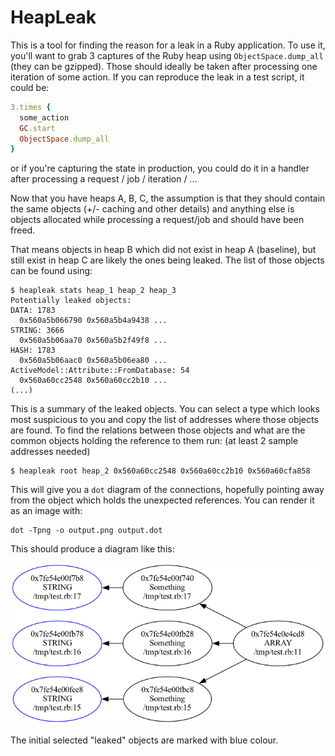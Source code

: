 HeapLeak
========

This is a tool for finding the reason for a leak in a Ruby application. To use it, you'll want to grab 3 captures of the Ruby heap using `ObjectSpace.dump_all` (they can be gzipped). Those should ideally be taken after processing one iteration of some action. If you can reproduce the leak in a test script, it could be:

```ruby
3.times {
  some_action
  GC.start
  ObjectSpace.dump_all
}
```

or if you're capturing the state in production, you could do it in a handler after processing a request / job / iteration / ...

Now that you have heaps A, B, C, the assumption is that they should contain the same objects (+/- caching and other details) and anything else is objects allocated while processing a request/job and should have been freed.

That means objects in heap B which did not exist in heap A (baseline), but still exist in heap C are likely the ones being leaked. The list of those objects can be found using:

```
$ heapleak stats heap_1 heap_2 heap_3
Potentially leaked objects:
DATA: 1783
  0x560a5b066790 0x560a5b4a9438 ...
STRING: 3666
  0x560a5b06aa70 0x560a5b2f49f8 ...
HASH: 1783
  0x560a5b06aac0 0x560a5b06ea80 ...
ActiveModel::Attribute::FromDatabase: 54
  0x560a60cc2548 0x560a60cc2b10 ...
(...)
```

This is a summary of the leaked objects. You can select a type which looks most suspicious to you and copy the list of addresses where those objects are found. To find the relations between those objects and what are the common objects holding the reference to them run: (at least 2 sample addresses needed)

```
$ heapleak root heap_2 0x560a60cc2548 0x560a60cc2b10 0x560a60cfa858
```

This will give you a `dot` diagram of the connections, hopefully pointing away from the object which holds the unexpected references. You can render it as an image with:

```
dot -Tpng -o output.png output.dot
```

This should produce a diagram like this:

![](img/example.png)

The initial selected "leaked" objects are marked with blue colour.
